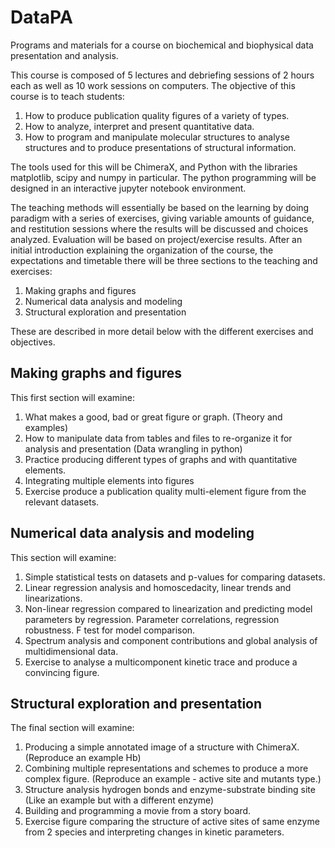 # DataPA
Programs and materials for a course on biochemical and biophysical data
presentation and analysis.

This course is composed of 5 lectures and debriefing sessions of 2 hours each
as well as 10 work sessions on computers.
The objective of this course is to teach students:
1. How to produce publication quality figures of a variety of types.
2. How to analyze, interpret and present quantitative data.
3. How to program and manipulate molecular structures to analyse structures and
to produce presentations of structural information.

The tools used for this will be ChimeraX, and Python with the libraries
matplotlib, scipy and numpy in particular. The python programming will be
designed in an interactive jupyter notebook environment.

The teaching methods will essentially be based on the learning by doing paradigm
with a series of exercises, giving variable amounts of guidance, and restitution
sessions where the results will be discussed and choices analyzed.
Evaluation will be based on project/exercise results.
After an initial introduction explaining the organization of the course, the
expectations and timetable there will be three sections to the teaching and
exercises:
1. Making graphs and figures
2. Numerical data analysis and modeling
3. Structural exploration and presentation

These are described in more detail below with the different exercises and
objectives.

## Making graphs and figures
This first section will examine:
1. What makes a good, bad or great figure or graph. (Theory and examples)
2. How to manipulate data from tables and files to re-organize it for analysis
  and presentation (Data wrangling in python)
3. Practice producing different types of graphs and with quantitative elements.
4. Integrating multiple elements into figures
5. Exercise produce a publication quality multi-element figure from the relevant
  datasets.

## Numerical data analysis and modeling
This section will examine:
1. Simple statistical tests on datasets and p-values for comparing datasets.
2. Linear regression analysis and homoscedacity, linear trends and
linearizations.
3. Non-linear regression compared to linearization and predicting model
  parameters by regression. Parameter correlations, regression robustness. F test
  for model comparison.
4. Spectrum analysis and component contributions and global analysis of
  multidimensional data.
5. Exercise to analyse a multicomponent kinetic trace and produce a convincing
figure.

## Structural exploration and presentation
The final section will examine:
1. Producing a simple annotated image of a structure with ChimeraX. (Reproduce
  an example Hb)
2. Combining multiple representations and schemes to produce a more complex
  figure. (Reproduce an example - active site and mutants type.)
3. Structure analysis hydrogen bonds and enzyme-substrate binding site (Like an
  example but with a different enzyme)
4. Building and programming a movie from a story board.
5. Exercise figure comparing the structure of active sites of same enzyme from
  2 species and interpreting changes in kinetic parameters.
